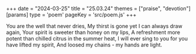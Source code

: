 +++
date = "2024-03-25"
title = "25.03.24"
themes = ["praise", "devotion"]
[params]
  type = 'poem'
  pageKey = 'src/poem.js'
+++

You are the well that never dries,
My thirst is gone yet I can always draw again,
Your spirit is sweeter than honey on my lips,
A refreshment more potent than chilled citrus in the summer heat,
I will ever sing to you for you have lifted my spirit,
And loosed my chains - my hands are light.
